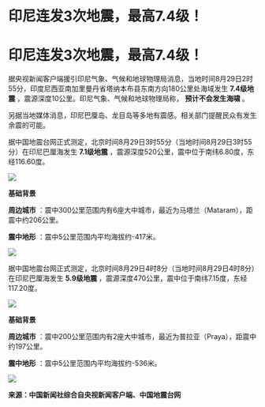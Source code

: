 # 印尼连发3次地震，最高7.4级！

# 印尼连发3次地震，最高7.4级！

据央视新闻客户端援引印尼气象、气候和地球物理局消息，当地时间8月29日2时55分，印度尼西亚南加里曼丹省塔纳本布县东南方向180公里处海域发生
**7.4级地震** ，震源深度10公里。印尼气象、气候和地球物理局称， **预计不会发生海啸** 。

另据当地媒体消息，印尼巴厘岛、龙目岛等多地有震感。相关部门提醒民众有发生余震的可能。

据中国地震台网正式测定，北京时间8月29日3时55分（当地时间8月29日3时55分）在印尼巴厘海发生 **7.1级地震**
，震源深度520公里，震中位于南纬6.80度，东经116.60度。

![](https://inews.gtimg.com/om_bt/OdFk1cYr9twADEmu7ka54fw6UXsIO57pGj1PVge3apmjYAA/1000)

**基础背景**

**周边城市** ：震中300公里范围内有6座大中城市，最近为马塔兰（Mataram），距震中约206公里。

**震中地形** ：震中5公里范围内平均海拔约-417米。

![](https://inews.gtimg.com/om_bt/OgocmntmtzQnq20SPrYh8lRpdZ3H8cJqHSDgpXGagHQq0AA/1000)

据中国地震台网正式测定，北京时间8月29日4时8分（当地时间8月29日4时8分）在印尼巴厘海发生 **5.9级地震**
，震源深度470公里，震中位于南纬7.15度，东经117.20度。

![](https://inews.gtimg.com/om_bt/O48bEGJeP5EN-f8I1VZstq3z2c7HBqom9SI1vPGG-0NkIAA/1000)

**基础背景**

**周边城市** ：震中200公里范围内有2座大中城市，最近为普拉亚（Praya），距震中约197公里。

**震中地形** ：震中5公里范围内平均海拔约-536米。

![](https://inews.gtimg.com/om_bt/O0LqB48ojLCMIOtalq9fbNUDzhyqyY20444wsmHoAM4IYAA/1000)

**来源：中国新闻社综合自央视新闻客户端、中国地震台网**

